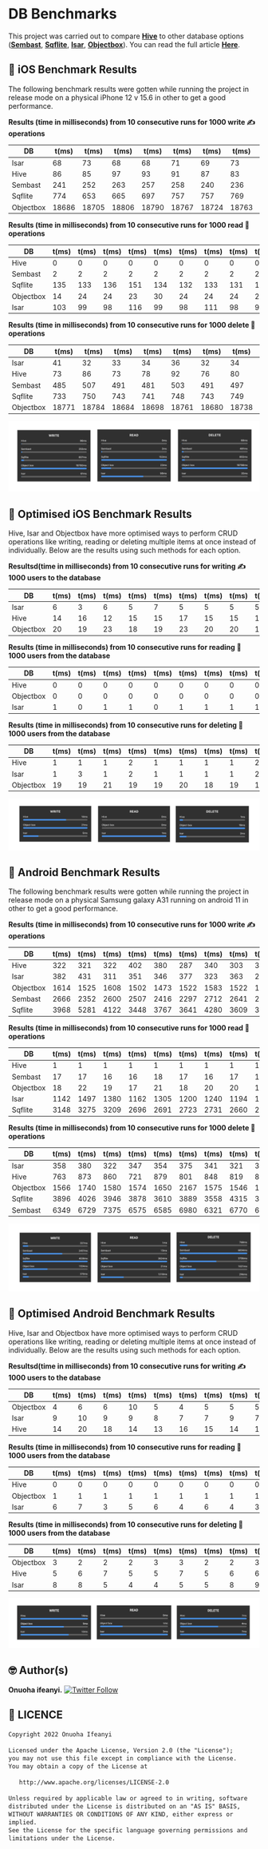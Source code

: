 # DB Benchmarks
This project was carried out to compare [**Hive**](https://pub.dev/packages/hive) to other database options ([**Sembast**](https://pub.dev/packages/sembast), [**Sqflite**](https://pub.dev/packages/sqflite), [**Isar**](https://pub.dev/packages/isar), [**Objectbox**](https://pub.dev/packages/objectbox)). You can read the full article [**Here**](https://blog.logrocket.com/comparing-hive-other-flutter-app-database-options).

## 🚀 iOS Benchmark Results

The following benchmark results were gotten while running the project in release mode on a physical iPhone 12 v 15.6 in other to get a good performance.

**Results (time in milliseconds) from 10 consecutive runs for 1000 write ✍️ operations**

| DB | t(ms) | t(ms) | t(ms) | t(ms) | t(ms) | t(ms) | t(ms) | t(ms) | t(ms) | t(ms) | Avg(ms) |
|----|-------|-------|-------|-------|-------|-------|-------|-------|-------|-------|---------|
| Isar | 68 | 73 | 68 | 68 | 71 | 69 | 73 | 69 | 68 | 70 | 69.7 |
| Hive | 86 | 85 | 97 | 93 | 91 | 87 | 83 | 90 | 91 | 100 | 90.5 |
| Sembast | 241 | 252 | 263 | 257 | 258 | 240 | 236 | 253 | 257 | 246 | 250.3 |
| Sqflite | 774 | 653 | 665 | 697 | 757 | 757 | 769 | 836 | 758 | 819 | 751.2 |
| Objectbox | 18686 | 18705 | 18806 | 18790 | 18767 | 18724 | 18763 | 18717 | 18739 | 18744 | 18744.1 |

**Results (time in milliseconds) from 10 consecutive runs for 1000 read 📖 operations**

| DB | t(ms) | t(ms) | t(ms) | t(ms) | t(ms) | t(ms) | t(ms) | t(ms) | t(ms) | t(ms) | Avg(ms) |
|----|-------|-------|-------|-------|-------|-------|-------|-------|-------|-------|---------|
| Hive | 0 | 0 | 0 | 0 | 0 | 0 | 0 | 0 | 0 | 0 | 0.0 |
| Sembast | 2 | 2 | 2 | 2 | 2 | 2 | 2 | 2 | 2 | 2 | 2.0 |
| Sqflite | 135 | 133 | 136 | 151 | 134 | 132 | 133 | 131 | 155 | 140 | 138.0 |
| Objectbox | 14  | 24 | 24 | 23  | 30 | 24 | 24  | 24 | 23 | 23  | 23.3  |
| Isar      | 103 | 99 | 98 | 116 | 99 | 98 | 111 | 98 | 98 | 108 | 102.8 |

**Results (time in milliseconds) from 10 consecutive runs for 1000 delete 🚮 operations**

| DB | t(ms) | t(ms) | t(ms) | t(ms) | t(ms) | t(ms) | t(ms) | t(ms) | t(ms) | t(ms) | Avg(ms) |
|----|-------|-------|-------|-------|-------|-------|-------|-------|-------|-------|---------|
| Isar | 41 | 32 | 33 | 34 | 36 | 32 | 34 | 33 | 36 | 36 | 34.7 |
| Hive | 73 | 86 | 73 | 78 | 92 | 76 | 80 | 64 | 65 | 71 | 75.8 |
| Sembast | 485 | 507 | 491   | 481   | 503 | 491 | 497 | 523 | 503 | 515 | 499.6 |
| Sqflite | 733 | 750 | 743 | 741 | 748 | 743 | 749 | 754 | 842 | 830 | 763.3 |
| Objectbox | 18771 | 18784 | 18684 | 18698 | 18761 | 18680 | 18738 | 18683 | 18744 | 18739 | 18782.2 |

![Image](ss/ios.jpg)

## 🚀 Optimised iOS Benchmark Results
Hive, Isar and Objectbox have more optimised ways to perform CRUD operations like writing, reading or deleting multiple items at once instead of individually. Below are the results using such methods for each option.

**Resultsd(time in milliseconds) from 10 consecutive runs for writing ✍️ 1000 users to the database**

| DB | t(ms) | t(ms) | t(ms) | t(ms) | t(ms) | t(ms) | t(ms) | t(ms) | t(ms) | t(ms) | Avg(ms) |
|----|-------|-------|-------|-------|-------|-------|-------|-------|-------|-------|---------|
| Isar | 6  | 3  | 6  | 5  | 7  | 5  | 5  | 5  | 5  | 6  | 5.3  |
| Hive | 14 | 16 | 12 | 15 | 15 | 17 | 15 | 15 | 14 | 13 | 14.6 |
| Objectbox | 20 | 19 | 23 | 18 | 19 | 23 | 20 | 20 | 19 | 20 | 20.1 |

**Results (time in milliseconds) from 10 consecutive runs for reading 📖 1000 users from the database**

| DB | t(ms) | t(ms) | t(ms) | t(ms) | t(ms) | t(ms) | t(ms) | t(ms) | t(ms) | t(ms) | Avg(ms) |
|----|-------|-------|-------|-------|-------|-------|-------|-------|-------|-------|---------|
| Hive | 0 | 0 | 0 | 0 | 0 | 0 | 0 | 0 | 0 | 0 | 0.0 |
| Objectbox | 0 | 0 | 0 | 0 | 0 | 0 | 0 | 0 | 0 | 0 | 0.0 |
| Isar | 1 | 0 | 1 | 1 | 0 | 1 | 1 | 1 | 1 | 1 | 0.8 |

**Results (time in milliseconds) from 10 consecutive runs for deleting 🚮 1000 users from the database**

| DB | t(ms) | t(ms) | t(ms) | t(ms) | t(ms) | t(ms) | t(ms) | t(ms) | t(ms) | t(ms) | Avg(ms) |
|----|-------|-------|-------|-------|-------|-------|-------|-------|-------|-------|---------|
| Hive | 1  | 1  | 1  | 2  | 1  | 1  | 1  | 1  | 2  | 2  | 1.3 |
| Isar | 1  | 3  | 1  | 2  | 1  | 1  | 1  | 1  | 2  | 4  | 1.7 |
| Objectbox | 19 | 19 | 21 | 19 | 19 | 20 | 18 | 19 | 19 | 18 | 19.1 |

![Image](ss/ios_opt.jpg)


## 🚀 Android Benchmark Results

The following benchmark results were gotten while running the project in release mode on a physical Samsung galaxy A31 running on android 11 in other to get a good performance.

**Results (time in milliseconds) from 10 consecutive runs for 1000 write ✍️ operations**

| DB | t(ms) | t(ms) | t(ms) | t(ms) | t(ms) | t(ms) | t(ms) | t(ms) | t(ms) | t(ms) | Avg(ms) |
|----|-------|-------|-------|-------|-------|-------|-------|-------|-------|-------|---------|
| Hive | 322 | 321 | 322 | 402 | 380 | 287 | 340 | 303 | 300 | 320 | 329.7 |
| Isar | 382 | 431 | 311 | 351 | 346 | 377 | 323 | 363 | 262 | 363 | 350.9 |
| Objectbox | 1614 | 1525 | 1608 | 1502 | 1473 | 1522 | 1583 | 1522 | 1619 | 1521 | 1548.9 |
| Sembast | 2666 | 2352 | 2600 | 2507 | 2416 | 2297 | 2712 | 2641 | 2399 | 2508 | 2509.8 |
| Sqflite | 3968 | 5281 | 4122 | 3448 | 3767 | 3641 | 4280 | 3609 | 3828 | 4026 | 3997.0 |



**Results (time in milliseconds) from 10 consecutive runs for 1000 read 📖 operations**

| DB | t(ms) | t(ms) | t(ms) | t(ms) | t(ms) | t(ms) | t(ms) | t(ms) | t(ms) | t(ms) | Avg(ms) |
|----|-------|-------|-------|-------|-------|-------|-------|-------|-------|-------|---------|
| Hive | 1 | 1 | 1 | 1 | 1 | 1 | 1 | 1 | 1 | 1 | 1.0 |
| Sembast | 17 | 17 | 16 | 16 | 18 | 17 | 16 | 17 | 15 | 15 | 16.4 |
| Objectbox | 18 | 22 | 19 | 17 | 21 | 18 | 20 | 20 | 17 | 10 | 19.2 |
| Isar | 1142 | 1497 | 1380 | 1162 | 1305 | 1200 | 1240 | 1194 | 1206 | 1349 | 1267.5 |
| Sqflite | 3148 | 3275 | 3209 | 2696 | 2691 | 2723 | 2731 | 2660 | 2680 | 2654 | 2846.7 |



**Results (time in milliseconds) from 10 consecutive runs for 1000 delete 🚮 operations**

| DB | t(ms) | t(ms) | t(ms) | t(ms) | t(ms) | t(ms) | t(ms) | t(ms) | t(ms) | t(ms) | Avg(ms) |
|----|-------|-------|-------|-------|-------|-------|-------|-------|-------|-------|---------|
| Isar | 358 | 380 | 322 | 347 | 354 | 375 | 341 | 321 | 318 | 353 | 346.9 |
| Hive | 763 | 873 | 860 | 721 | 879 | 801 | 848 | 819 | 868 | 772 | 820.4 |
| Objectbox | 1566 | 1740 | 1580 | 1574 | 1650 | 2167 | 1575 | 1546 | 1586 | 1572 | 1655.6 |
| Sqflite | 3896 | 4026 | 3946 | 3878 | 3610 | 3889 | 3558 | 4315 | 3554 | 3509 | 3818.1 |
| Sembast | 6349 | 6729 | 7375 | 6575 | 6585 | 6980 | 6321 | 6770 | 6256 | 6756 | 6689.0 |


![Image](ss/android.jpg)

## 🚀 Optimised Android Benchmark Results
Hive, Isar and Objectbox have more optimised ways to perform CRUD operations like writing, reading or deleting multiple items at once instead of individually. Below are the results using such methods for each option.

**Resultsd(time in milliseconds) from 10 consecutive runs for writing ✍️ 1000 users to the database**

| DB | t(ms) | t(ms) | t(ms) | t(ms) | t(ms) | t(ms) | t(ms) | t(ms) | t(ms) | t(ms) | Avg(ms) |
|----|-------|-------|-------|-------|-------|-------|-------|-------|-------|-------|---------|
| Objectbox | 4 | 6 | 6 | 10 | 5 | 4 | 5 | 5 | 5 | 5 | 5.5 |
| Isar | 9 | 10 | 9 | 9 | 8 | 7 | 7 | 9 | 7 | 8 | 8.3 |
| Hive | 14 | 20 | 18 | 14 | 13 | 16 | 15 | 14 | 16 | 13 | 15.3 |

**Results (time in milliseconds) from 10 consecutive runs for reading 📖 1000 users from the database**

| DB | t(ms) | t(ms) | t(ms) | t(ms) | t(ms) | t(ms) | t(ms) | t(ms) | t(ms) | t(ms) | Avg(ms) |
|----|-------|-------|-------|-------|-------|-------|-------|-------|-------|-------|---------|
| Hive | 0 | 0 | 0 | 0 | 0 | 0 | 0 | 0 | 0 | 0 | 0.0 |
| Objectbox | 1 | 1 | 1 | 1 | 1 | 1 | 1 | 1 | 1 | 1 | 1.0 |
| Isar | 6 | 7 | 3 | 5 | 6 | 4 | 6 | 4 | 3 | 4 | 4.8 |

**Results (time in milliseconds) from 10 consecutive runs for deleting 🚮 1000 users from the database**

| DB | t(ms) | t(ms) | t(ms) | t(ms) | t(ms) | t(ms) | t(ms) | t(ms) | t(ms) | t(ms) | Avg(ms) |
|----|-------|-------|-------|-------|-------|-------|-------|-------|-------|-------|---------|
| Objectbox | 3 | 2 | 2 | 2 | 3 | 3 | 2 | 2 | 3 | 3 | 2.5 |
| Hive | 5 | 6 | 7 | 5 | 5 | 7 | 5 | 6 | 6 | 4 | 5.6 |
| Isar | 8 | 8 | 5 | 4 | 4 | 5 | 5 | 8 | 9 | 3 | 5.9 |

![Image](ss/android_opt.jpg)

## 🤓 Author(s)
**Onuoha ifeanyi.** [![Twitter Follow](https://img.shields.io/twitter/follow/onuoha_ifeanyi.svg?style=social)](https://twitter.com/onuoha_ifeanyi)

## 🔖 LICENCE
    Copyright 2022 Onuoha Ifeanyi

    Licensed under the Apache License, Version 2.0 (the "License");
    you may not use this file except in compliance with the License.
    You may obtain a copy of the License at

       http://www.apache.org/licenses/LICENSE-2.0

    Unless required by applicable law or agreed to in writing, software
    distributed under the License is distributed on an "AS IS" BASIS,
    WITHOUT WARRANTIES OR CONDITIONS OF ANY KIND, either express or implied.
    See the License for the specific language governing permissions and
    limitations under the License.
